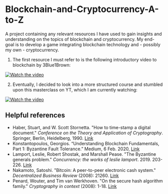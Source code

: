 # Blockchain-and-Cryptocurrency-A-to-Z
A project containing any relevant resources I have used to gain insights and understanding on the topics of blockchain and cryptocurrency. My end-goal is to develop a game integrating blockchain technology and - possibly my own - cryptocurrency.

1. The first resource I must refer to is the following introductory video to blockchain by 3Blue1Brown:

[![Watch the video](https://img.youtube.com/vi/bBC-nXj3Ng4/0.jpg)](https://youtu.be/bBC-nXj3Ng4)

2. Eventually, I decided to look into a more structured course and stumbled upon this masterclass on YT, which I am currently watching:

[![Watch the video](https://img.youtube.com/vi/dn1QsirJ8gk/0.jpg)](https://youtu.be/dn1QsirJ8gk)

## Helpful references
- Haber, Stuart, and W. Scott Stornetta. "How to time-stamp a digital document." _Conference on the Theory and Application of Cryptography_. Springer, Berlin, Heidelberg, 1990. [Link](https://link.springer.com/content/pdf/10.1007/BF00196791.pdf)
- Konstantopoulos, Georgios. “Understanding Blockchain Fundamentals, Part 1: Byzantine Fault Tolerance.” Medium, 6 Feb. 2020, [Link](medium.com/loom-network/understanding-blockchain-fundamentals-part-1-byzantine-fault-tolerance-245f46fe8419)
- Lamport, Leslie, Robert Shostak, and Marshall Pease. "The Byzantine generals problem." _Concurrency: the works of leslie lamport_. 2019. 203-226. [Link](https://lamport.azurewebsites.net/pubs/byz.pdf)
- Nakamoto, Satoshi. "Bitcoin: A peer-to-peer electronic cash system." _Decentralized Business Review_ (2008): 21260. [Link](https://bitcoin.org/bitcoin.pdf)
- Penard, Wouter, and Tim van Werkhoven. "On the secure hash algorithm family." _Cryptography in context_ (2008): 1-18. [Link](https://blog.infocruncher.com/resources/ethereum-whitepaper-annotated/On%20the%20Secure%20Hash%20Algorithm%20family%20(2008).pdf)

